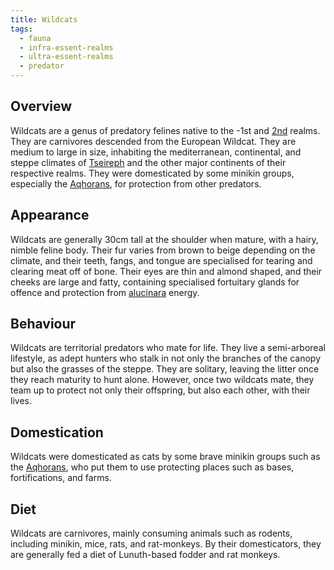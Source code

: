 ```yaml
---
title: Wildcats
tags:
  - fauna
  - infra-essent-realms
  - ultra-essent-realms
  - predator
---
```

## Overview
Wildcats are a genus of predatory felines native to the -1st and [2nd](lore/2nd-realm.md) realms. They are carnivores descended from the European Wildcat. They are medium to large in size, inhabiting the mediterranean, continental, and steppe climates of [Tseireph](lore/2nd-realm/tseireph.md) and the other major continents of their respective realms. They were domesticated by some minikin groups, especially the [Aqhorans](lore/2nd-realm/morellic/aqhor*.md), for protection from other predators.
## Appearance
Wildcats are generally 30cm tall at the shoulder when mature, with a hairy, nimble feline body. Their fur varies from brown to beige depending on the climate, and their teeth, fangs, and tongue are specialised for tearing and clearing meat off of bone. Their eyes are thin and almond shaped, and their cheeks are large and fatty, containing specialised fortuitary glands for offence and protection from [alucinara](lore/cosmology/alucinara.md) energy.
## Behaviour
Wildcats are territorial predators who mate for life. They live a semi-arboreal lifestyle, as adept hunters who stalk in not only the branches of the canopy but also the grasses of the steppe. They are solitary, leaving the litter once they reach maturity to hunt alone. However, once two wildcats mate, they team up to protect not only their offspring, but also each other, with their lives.
## Domestication
Wildcats were domesticated as cats by some brave minikin groups such as the [Aqhorans](lore/2nd-realm/morellic/aqhor*.md), who put them to use protecting places such as bases, fortifications, and farms. 
## Diet
Wildcats are carnivores, mainly consuming animals such as rodents, including minikin, mice, rats, and rat-monkeys. By their domesticators, they are generally fed a diet of Lunuth-based fodder and rat monkeys.